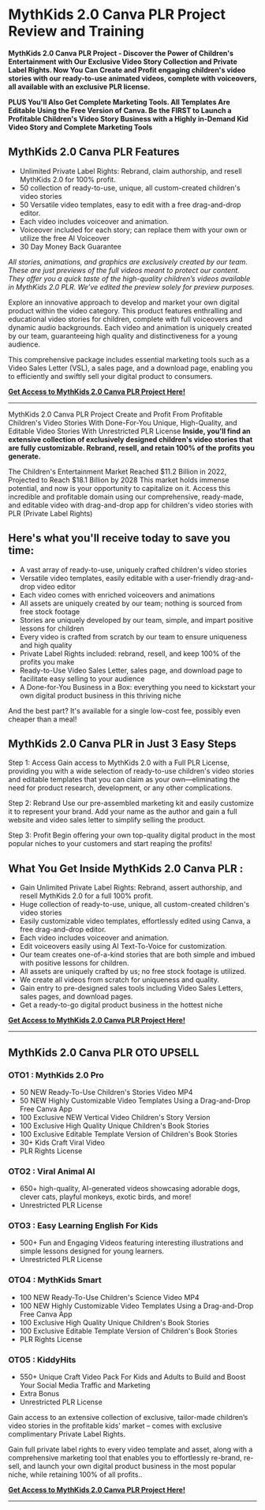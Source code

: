<meta name="google-site-verification" content="XTE1mJL4OcJAxFEyUflSHwIhAn9alJlC5Dcfei1Xcz8" />

# MythKids 2.0 Canva PLR Project Review and Training
**MythKids 2.0 Canva PLR Project - Discover the Power of Children's Entertainment with Our Exclusive Video Story Collection and Private Label Rights. Now You Can Create and Profit engaging children's video stories with our ready-to-use animated videos, complete with voiceovers, all available with an exclusive PLR license.**

**PLUS You'll Also Get Complete Marketing Tools. All Templates Are Editable Using the Free Version of Canva. Be the FIRST to Launch a Profitable Children's Video Story Business with a Highly in-Demand Kid Video Story and Complete Marketing Tools**

## MythKids 2.0 Canva PLR Features
- Unlimited Private Label Rights: Rebrand, claim authorship, and resell MythKids 2.0 for 100% profit.
- 50 collection of ready-to-use, unique, all custom-created children's video stories
- 50 Versatile video templates, easy to edit with a free drag-and-drop editor.
- Each video includes voiceover and animation.
- Voiceover included for each story; can replace them with your own or utilize the free AI Voiceover
- 30 Day Money Back Guarantee

_All stories, animations, and graphics are exclusively created by our team. These are just previews of the full videos meant to protect our content. They offer you a quick taste of the high-quality children’s videos available in MythKids 2.0 PLR. We’ve edited the preview solely for preview purposes._

Explore an innovative approach to develop and market your own digital product within the video category. This product features enthralling and educational video stories for children, complete with full voiceovers and dynamic audio backgrounds. Each video and animation is uniquely created by our team, guaranteeing high quality and distinctiveness for a young audience.

This comprehensive package includes essential marketing tools such as a Video Sales Letter (VSL), a sales page, and a download page, enabling you to efficiently and swiftly sell your digital product to consumers.

[**Get Access to MythKids 2.0 Canva PLR Project Here!**](https://warriorplus.com/o2/a/glcz8zb/0)

---

MythKids 2.0 Canva PLR Project Create and Profit From Profitable Children's Video Stories With Done-For-You Unique, High-Quality, and Editable Video Stories With Unrestricted PLR License
**Inside, you'll find an extensive collection of exclusively designed children's video stories that are fully customizable. Rebrand, resell, and retain 100% of the profits you generate.**

The Children's Entertainment Market Reached $11.2 Billion in 2022, Projected to Reach $18.1 Billion by 2028
This market holds immense potential, and now is your opportunity to capitalize on it. Access this incredible and profitable domain using our comprehensive, ready-made, and editable video with drag-and-drop app for children's video stories with PLR (Private Label Rights)

## Here's what you'll receive today to save you time:
 
- A vast array of ready-to-use, uniquely crafted children's video stories
- Versatile video templates, easily editable with a user-friendly drag-and-drop video editor
- Each video comes with enriched voiceovers and animations
- All assets are uniquely created by our team; nothing is sourced from free stock footage
- Stories are uniquely developed by our team, simple, and impart positive lessons for children
- Every video is crafted from scratch by our team to ensure uniqueness and high quality
- Private Label Rights included: rebrand, resell, and keep 100% of the profits you make
- Ready-to-Use Video Sales Letter, sales page, and download page to facilitate easy selling to your audience
- A Done-for-You Business in a Box: everything you need to kickstart your own digital product business in this thriving niche

And the best part? It's available for a single low-cost fee, possibly even cheaper than a meal!

## MythKids 2.0 Canva PLR in Just 3 Easy Steps

Step 1: Access
Gain access to MythKids 2.0 with a Full PLR License, providing you with a wide selection of ready-to-use children's video stories and editable templates that you can claim as your own—eliminating the need for product research, development, or any other complications.

Step 2: Rebrand
Use our pre-assembled marketing kit and easily customize it to represent your brand. Add your name as the author and gain a full website and video sales letter to simplify selling the product.

Step 3: Profit
Begin offering your own top-quality digital product in the most popular niches to your customers and start reaping the profits!

## What You Get Inside MythKids 2.0 Canva PLR :
- Gain Unlimited Private Label Rights: Rebrand, assert authorship, and resell MythKids 2.0 for a full 100% profit.
- Huge collection of ready-to-use, unique, all custom-created children's video stories
- Easily customizable video templates, effortlessly edited using Canva, a free drag-and-drop editor.
- Each video includes voiceover and animation.
- Edit voiceovers easily using AI Text-To-Voice for customization.
- Our team creates one-of-a-kind stories that are both simple and imbued with positive lessons for children.
- All assets are uniquely crafted by us; no free stock footage is utilized.
- We create all videos from scratch for uniqueness and quality.
- Gain entry to pre-designed sales tools including Video Sales Letters, sales pages, and download pages.
- Get a ready-to-go digital product business in the hottest niche

[**Get Access to MythKids 2.0 Canva PLR Project Here!**](https://warriorplus.com/o2/a/glcz8zb/0)

---


## MythKids 2.0 Canva PLR OTO UPSELL

### OTO1 : MythKids 2.0 Pro
- 50 NEW Ready-To-Use Children's Stories Video MP4
- 50 NEW Highly Customizable Video Templates Using a Drag-and-Drop Free Canva App
- 100 Exclusive NEW Vertical Video Children's Story Version
- 100 Exclusive High Quality Unique Children's Book Stories
- 100 Exclusive Editable Template Version of Children's Book Stories
- 30+ Kids Craft Viral Video
- PLR Rights License

### OTO2 : Viral Animal AI
- 650+ high-quality, AI-generated videos showcasing adorable dogs, clever cats, playful monkeys, exotic birds, and more!
- Unrestricted PLR License

### OTO3 : Easy Learning English For Kids
- 500+ Fun and Engaging Videos featuring interesting illustrations and simple lessons designed for young learners.
- Unrestricted PLR License

### OTO4 : MythKids Smart
- 100 NEW Ready-To-Use Children's Science Video MP4
- 100 NEW Highly Customizable Video Templates Using a Drag-and-Drop Free Canva App
- 100 Exclusive High Quality Unique Children's Book Stories
- 100 Exclusive Editable Template Version of Children's Book Stories
- PLR Rights License

### OTO5 : KiddyHits
- 550+ Unique Craft Video Pack For Kids and Adults to Build and Boost Your Social Media Traffic and Marketing
- Extra Bonus
- Unrestricted PLR License

Gain access to an extensive collection of exclusive, tailor-made children’s video stories in the profitable kids’ market – comes with exclusive complimentary Private Label Rights.

Gain full private label rights to every video template and asset, along with a comprehensive marketing tool that enables you to effortlessly re-brand, re-sell, and launch your own digital product business in the most popular niche, while retaining 100% of all profits..

[**Get Access to MythKids 2.0 Canva PLR Project Here!**](https://warriorplus.com/o2/a/glcz8zb/0)

---
